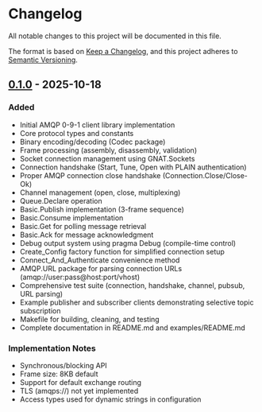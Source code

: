 # Changelog

All notable changes to this project will be documented in this file.

The format is based on [Keep a Changelog](https://keepachangelog.com/en/1.0.0/),
and this project adheres to [Semantic Versioning](https://semver.org/spec/v2.0.0.html).

## [0.1.0] - 2025-10-18

### Added
- Initial AMQP 0-9-1 client library implementation
- Core protocol types and constants
- Binary encoding/decoding (Codec package)
- Frame processing (assembly, disassembly, validation)
- Socket connection management using GNAT.Sockets
- Connection handshake (Start, Tune, Open with PLAIN authentication)
- Proper AMQP connection close handshake (Connection.Close/Close-Ok)
- Channel management (open, close, multiplexing)
- Queue.Declare operation
- Basic.Publish implementation (3-frame sequence)
- Basic.Consume implementation
- Basic.Get for polling message retrieval
- Basic.Ack for message acknowledgment
- Debug output system using pragma Debug (compile-time control)
- Create_Config factory function for simplified connection setup
- Connect_And_Authenticate convenience method
- AMQP.URL package for parsing connection URLs (amqp://user:pass@host:port/vhost)
- Comprehensive test suite (connection, handshake, channel, pubsub, URL parsing)
- Example publisher and subscriber clients demonstrating selective topic subscription
- Makefile for building, cleaning, and testing
- Complete documentation in README.md and examples/README.md

### Implementation Notes
- Synchronous/blocking API
- Frame size: 8KB default
- Support for default exchange routing
- TLS (amqps://) not yet implemented
- Access types used for dynamic strings in configuration

[0.1.0]: https://github.com/your-repo/amqp_ada/releases/tag/v0.1.0
